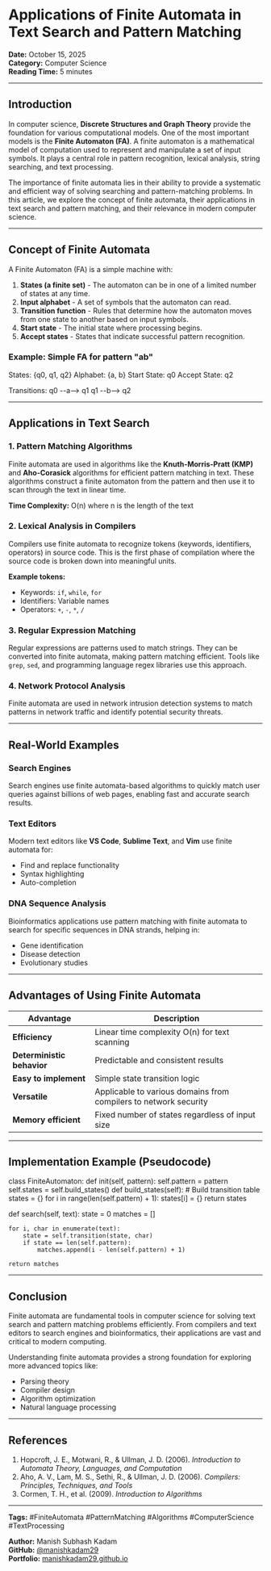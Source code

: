 # Applications of Finite Automata in Text Search and Pattern Matching

**Date:** October 15, 2025  
**Category:** Computer Science  
**Reading Time:** 5 minutes

---

## Introduction

In computer science, **Discrete Structures and Graph Theory** provide the foundation for various computational models. One of the most important models is the **Finite Automaton (FA)**. A finite automaton is a mathematical model of computation used to represent and manipulate a set of input symbols. It plays a central role in pattern recognition, lexical analysis, string searching, and text processing.

The importance of finite automata lies in their ability to provide a systematic and efficient way of solving searching and pattern-matching problems. In this article, we explore the concept of finite automata, their applications in text search and pattern matching, and their relevance in modern computer science.

---

## Concept of Finite Automata

A Finite Automaton (FA) is a simple machine with:

1. **States (a finite set)** - The automaton can be in one of a limited number of states at any time.
2. **Input alphabet** - A set of symbols that the automaton can read.
3. **Transition function** - Rules that determine how the automaton moves from one state to another based on input symbols.
4. **Start state** - The initial state where processing begins.
5. **Accept states** - States that indicate successful pattern recognition.

### Example: Simple FA for pattern "ab"

States: {q0, q1, q2}
Alphabet: {a, b}
Start State: q0
Accept State: q2

Transitions:
q0 --a--> q1
q1 --b--> q2

---

## Applications in Text Search

### 1. Pattern Matching Algorithms

Finite automata are used in algorithms like the **Knuth-Morris-Pratt (KMP)** and **Aho-Corasick** algorithms for efficient pattern matching in text. These algorithms construct a finite automaton from the pattern and then use it to scan through the text in linear time.

**Time Complexity:** O(n) where n is the length of the text

### 2. Lexical Analysis in Compilers

Compilers use finite automata to recognize tokens (keywords, identifiers, operators) in source code. This is the first phase of compilation where the source code is broken down into meaningful units.

**Example tokens:**
- Keywords: `if`, `while`, `for`
- Identifiers: Variable names
- Operators: `+`, `-`, `*`, `/`

### 3. Regular Expression Matching

Regular expressions are patterns used to match strings. They can be converted into finite automata, making pattern matching efficient. Tools like `grep`, `sed`, and programming language regex libraries use this approach.

### 4. Network Protocol Analysis

Finite automata are used in network intrusion detection systems to match patterns in network traffic and identify potential security threats.

---

## Real-World Examples

### Search Engines
Search engines use finite automata-based algorithms to quickly match user queries against billions of web pages, enabling fast and accurate search results.

### Text Editors
Modern text editors like **VS Code**, **Sublime Text**, and **Vim** use finite automata for:
- Find and replace functionality
- Syntax highlighting
- Auto-completion

### DNA Sequence Analysis
Bioinformatics applications use pattern matching with finite automata to search for specific sequences in DNA strands, helping in:
- Gene identification
- Disease detection
- Evolutionary studies

---

## Advantages of Using Finite Automata

| Advantage | Description |
|-----------|-------------|
| **Efficiency** | Linear time complexity O(n) for text scanning |
| **Deterministic behavior** | Predictable and consistent results |
| **Easy to implement** | Simple state transition logic |
| **Versatile** | Applicable to various domains from compilers to network security |
| **Memory efficient** | Fixed number of states regardless of input size |

---

## Implementation Example (Pseudocode)

class FiniteAutomaton:
def init(self, pattern):
self.pattern = pattern
self.states = self.build_states()
def build_states(self):
    # Build transition table
    states = {}
    for i in range(len(self.pattern) + 1):
        states[i] = {}
    return states

def search(self, text):
    state = 0
    matches = []
    
    for i, char in enumerate(text):
        state = self.transition(state, char)
        if state == len(self.pattern):
            matches.append(i - len(self.pattern) + 1)
    
    return matches

---

## Conclusion

Finite automata are fundamental tools in computer science for solving text search and pattern matching problems efficiently. From compilers and text editors to search engines and bioinformatics, their applications are vast and critical to modern computing.

Understanding finite automata provides a strong foundation for exploring more advanced topics like:
- Parsing theory
- Compiler design
- Algorithm optimization
- Natural language processing

---

## References

1. Hopcroft, J. E., Motwani, R., & Ullman, J. D. (2006). *Introduction to Automata Theory, Languages, and Computation*
2. Aho, A. V., Lam, M. S., Sethi, R., & Ullman, J. D. (2006). *Compilers: Principles, Techniques, and Tools*
3. Cormen, T. H., et al. (2009). *Introduction to Algorithms*

---

**Tags:** #FiniteAutomata #PatternMatching #Algorithms #ComputerScience #TextProcessing

**Author:** Manish Subhash Kadam  
**GitHub:** [@manishkadam29](https://github.com/manishkadam29)  
**Portfolio:** [manishkadam29.github.io](https://manishkadam29.github.io/manish_portfolio/)
